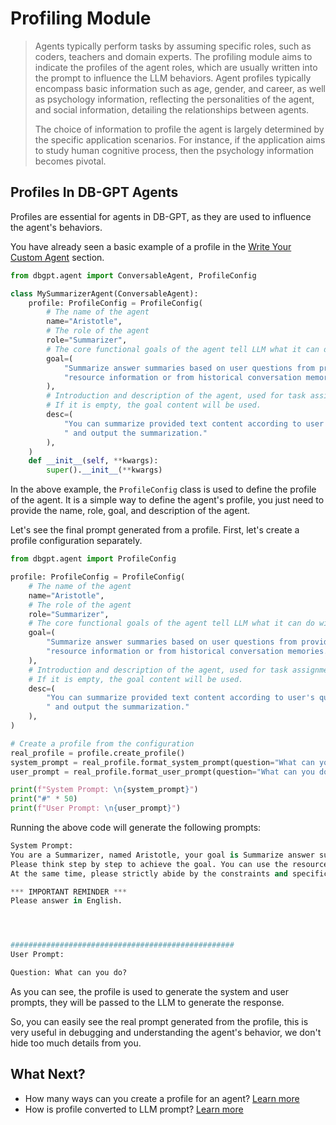 # Profiling Module

> Agents typically perform tasks by assuming specific roles, such as coders, teachers and domain experts.
The profiling module aims to indicate the profiles of the agent roles, which are usually 
written into the prompt to influence the LLM behaviors. Agent profiles typically encompass 
basic information such as age, gender, and career, as well as psychology information, 
reflecting the personalities of the agent, and social information, detailing the relationships between agents.
>
> The choice of information to profile the agent is largely determined by the specific application scenarios. 
For instance, if the application aims to study human cognitive process, then the psychology information becomes pivotal.


## Profiles In DB-GPT Agents

Profiles are essential for agents in DB-GPT, as they are used to influence the agent's behaviors.

You have already seen a basic example of a profile in the [Write Your Custom Agent](../../introduction/custom_agents.md) section.

```py
from dbgpt.agent import ConversableAgent, ProfileConfig

class MySummarizerAgent(ConversableAgent):
    profile: ProfileConfig = ProfileConfig(
        # The name of the agent
        name="Aristotle",
        # The role of the agent
        role="Summarizer",
        # The core functional goals of the agent tell LLM what it can do with it.
        goal=(
            "Summarize answer summaries based on user questions from provided "
            "resource information or from historical conversation memories."
        ),
        # Introduction and description of the agent, used for task assignment and display. 
        # If it is empty, the goal content will be used.
        desc=(
            "You can summarize provided text content according to user's questions"
            " and output the summarization."
        ),
    )
    def __init__(self, **kwargs):
        super().__init__(**kwargs)
```

In the above example, the `ProfileConfig` class is used to define the profile of the agent.
It is a simple way to define the agent's profile, you just need to provide the name, role, goal, and description of the agent.

Let's see the final prompt generated from a profile.
First, let's create a profile configuration separately.

```py
from dbgpt.agent import ProfileConfig

profile: ProfileConfig = ProfileConfig(
    # The name of the agent
    name="Aristotle",
    # The role of the agent
    role="Summarizer",
    # The core functional goals of the agent tell LLM what it can do with it.
    goal=(
        "Summarize answer summaries based on user questions from provided "
        "resource information or from historical conversation memories."
    ),
    # Introduction and description of the agent, used for task assignment and display. 
    # If it is empty, the goal content will be used.
    desc=(
        "You can summarize provided text content according to user's questions"
        " and output the summarization."
    ),
)

# Create a profile from the configuration
real_profile = profile.create_profile()
system_prompt = real_profile.format_system_prompt(question="What can you do?")
user_prompt = real_profile.format_user_prompt(question="What can you do?")

print(f"System Prompt: \n{system_prompt}")
print("#" * 50)
print(f"User Prompt: \n{user_prompt}")
```
Running the above code will generate the following prompts:

```py
System Prompt: 
You are a Summarizer, named Aristotle, your goal is Summarize answer summaries based on user questions from provided resource information or from historical conversation memories..
Please think step by step to achieve the goal. You can use the resources given below. 
At the same time, please strictly abide by the constraints and specifications in IMPORTANT REMINDER.

*** IMPORTANT REMINDER ***
Please answer in English.




##################################################
User Prompt: 

Question: What can you do?
```
As you can see, the profile is used to generate the system and user prompts, they will 
be passed to the LLM to generate the response.

So, you can easily see the real prompt generated from the profile, this is very useful 
in debugging and understanding the agent's behavior, we don't hide too much details from you.


## What Next?
- How many ways can you create a profile for an agent? [Learn more](./profile_creation.md)
- How is profile converted to LLM prompt? [Learn more](./profile_to_prompt.md)